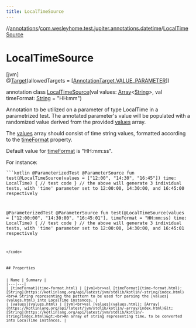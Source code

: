 ```yaml
---
title: LocalTimeSource
---
```

//[annotations](../../../index.html)/[com.wesleyhome.test.jupiter.annotations.datetime](../index.html)/[LocalTimeSource](index.html)



# LocalTimeSource



[jvm]\
@[Target](https://kotlinlang.org/api/latest/jvm/stdlib/kotlin.annotation/-target/index.html)(allowedTargets = [[AnnotationTarget.VALUE_PARAMETER](https://kotlinlang.org/api/latest/jvm/stdlib/kotlin.annotation/-annotation-target/-v-a-l-u-e_-p-a-r-a-m-e-t-e-r/index.html)])



annotation class [LocalTimeSource](index.html)(val values: [Array](https://kotlinlang.org/api/latest/jvm/stdlib/kotlin/-array/index.html)&lt;[String](https://kotlinlang.org/api/latest/jvm/stdlib/kotlin/-string/index.html)&gt;, val timeFormat: [String](https://kotlinlang.org/api/latest/jvm/stdlib/kotlin/-string/index.html) = &quot;HH:mm&quot;)

Annotation to be utilized on a parameter of type LocalTime in a parametrized test. The annotated parameter's value will be populated with a randomized value derived from the provided [values](values.html) array.



The [values](values.html) array should consist of time string values, formatted according to the [timeFormat](time-format.html) property.



Default value for [timeFormat](time-format.html) is &quot;HH:mm:ss&quot;.



For instance:

<code>```kotlin
@ParameterizedTest
@ParameterSource
fun test(@LocalTimeSource(values = ["12:00", "14:30", "16:45"]) time: LocalTime) {
// test code
}
// the above will generate 3 individual tests, with 'time' parameter set to 12:00:00, 14:30:00, and 16:45:00 respectively

@ParameterizedTest
@ParameterSource
fun test(@LocalTimeSource(values = ["12:00:00", "14:30:00", "16:45:01"], timeFormat = "HH:mm:ss) time: LocalTime) {
// test code
}
// the above will generate 3 individual tests, with 'time' parameter set to 12:00:00, 14:30:00, and 16:45:01 respectively
```
</code>



## Properties


| Name | Summary |
|---|---|
| [timeFormat](time-format.html) | [jvm]<br>val [timeFormat](time-format.html): [String](https://kotlinlang.org/api/latest/jvm/stdlib/kotlin/-string/index.html)<br>A String representing the pattern to be used for parsing the [values](values.html) into LocalTime instances. |
| [values](values.html) | [jvm]<br>val [values](values.html): [Array](https://kotlinlang.org/api/latest/jvm/stdlib/kotlin/-array/index.html)&lt;[String](https://kotlinlang.org/api/latest/jvm/stdlib/kotlin/-string/index.html)&gt;<br>An array of string representing time, to be converted into LocalTime instances. |

